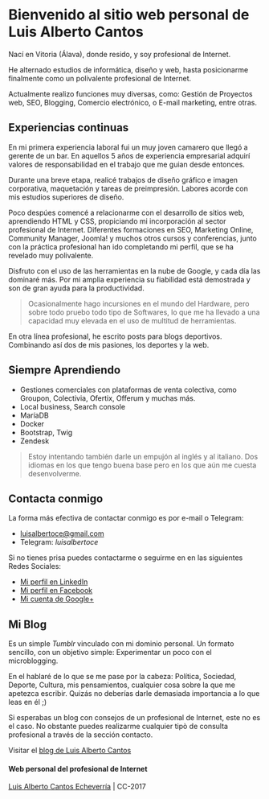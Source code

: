 # Bienvenido al sitio web personal de Luis Alberto Cantos

Nací en Vitoria (Álava), donde resido, y soy profesional de Internet.

He alternado estudios de informática, diseño y web, hasta posicionarme finalmente como un polivalente profesional de Internet.

Actualmente realizo funciones muy diversas, como: Gestión de Proyectos web, SEO, Blogging, Comercio electrónico, o E-mail marketing, entre otras.

## Experiencias continuas

En mi primera experiencia laboral fui un muy joven camarero que llegó a gerente de un bar. En aquellos 5 años de experiencia empresarial adquirí valores de responsabilidad en el trabajo que me guian desde entonces.

Durante una breve etapa, realicé trabajos de diseño gráfico e imagen corporativa, maquetación y tareas de preimpresión. Labores acorde con mis estudios superiores de diseño.

Poco despúes comencé a relacionarme con el desarrollo de sitios web, aprendiendo HTML y CSS, propiciando mi incorporación al sector profesional de Internet.
Diferentes formaciones en SEO, Marketing Online, Community Manager, Joomla! y muchos otros cursos y conferencias, junto con la práctica profesional han ido completando mi perfil, que se ha revelado muy polivalente.

Disfruto con el uso de las herramientas en la nube de Google, y cada día las dominaré más. Por mi amplia experiencia su fiabilidad está demostrada y son de gran ayuda para la productividad.

>Ocasionalmente hago incursiones en el mundo del Hardware, pero sobre todo pruebo todo tipo de Softwares, lo que me ha llevado a una capacidad muy elevada en el uso de multitud de herramientas.

En otra línea profesional, he escrito posts para blogs deportivos. Combinando así dos de mis pasiones, los deportes y la web.

## Siempre Aprendiendo

- Gestiones comerciales con plataformas de venta colectiva, como Groupon, Colectivia, Ofertix, Offerum y muchas más.
- Local business, Search console
- MaríaDB
- Docker
- Bootstrap, Twig
- Zendesk

>Estoy intentando también darle un empujón al inglés y al italiano. Dos idiomas en los que tengo buena base pero en los que aún me cuesta desenvolverme.

## Contacta conmigo

La forma más efectiva de contactar conmigo es por e-mail o Telegram:

- [luisalbertoce@gmail.com](mailto:luisalbertoce@gmail.com)
- Telegram: *luisalbertoce*

Si no tienes prisa puedes contactarme o seguirme en en las siguientes Redes Sociales:

- [Mi perfil en LinkedIn](http://es.linkedin.com/in/luisalbertocantos)
- [Mi perfil en Facebook](http://es-es.facebook.com/luisalberto.cantosecheverria)
- [Mi cuenta de Google+](https://plus.google.com/+LuisAlbertoCantos)

## Mi Blog

Es un simple *Tumblr* vinculado con mi dominio personal. Un formato sencillo, con un objetivo simple: Experimentar un poco con el microblogging.

En el hablaré de lo que se me pase por la cabeza: Política, Sociedad, Deporte, Cultura, mis pensamientos, cualquier cosa sobre la que me apetezca escribir. Quizás no deberías darle demasiada importancia a lo que leas en él ;)

Si esperabas un blog con consejos de un profesional de Internet, este no es el caso. No obstante puedes realizarme cualquier tipò de consulta profesional a través de la sección contacto.

Visitar el [blog de Luis Alberto Cantos](http://blog.luisalberto.es/)

#### Web personal del profesional de Internet
[Luis Alberto Cantos Echeverría](https://plus.google.com/+LuisAlbertoCantos?rel=author) | CC-2017
